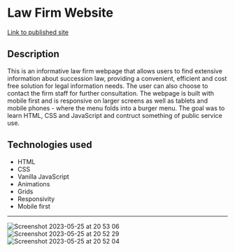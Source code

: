 
# Law Firm Website
 
[Link to published site](https://annaaxelsson051.github.io/Law-Firm-website/)

## Description

This is an informative law firm webpage that allows users to find extensive information about succession law, providing a convenient, efficient and cost free solution for legal information needs. The user can also choose to contact the firm staff for further consultation. The webpage is built with mobile first and is responsive on larger screens as well as tablets and mobile phones - where the menu folds into a burger menu. The goal was to learn HTML, CSS and JavaScript and contruct something of public service use.

## Technologies used

- HTML
- CSS
- Vanilla JavaScript
- Animations
- Grids
- Responsivity
- Mobile first

--- 
![Screenshot 2023-05-25 at 20 53 06](https://github.com/AnnaAxelsson051/E-Commerce-Store-Labb3/assets/103879144/30362d20-f603-484e-b26b-42e1e91aa042)
<br>
![Screenshot 2023-05-25 at 20 52 29](https://github.com/AnnaAxelsson051/E-Commerce-Store-Labb3/assets/103879144/3ce24843-a450-4049-b4b0-ba77162c1110)
<br>
![Screenshot 2023-05-25 at 20 52 04](https://github.com/AnnaAxelsson051/E-Commerce-Store-Labb3/assets/103879144/cbb32c45-5f38-4712-b5cd-296a4eb00576)


